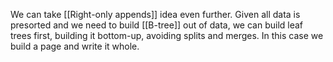 We can take [[Right-only appends]] idea even further.
Given all data is presorted and we need to build [[B-tree]] out of data, we can build leaf trees first, building it bottom-up, avoiding splits and merges. In this case we build a page and write it whole.